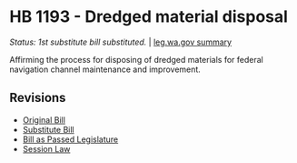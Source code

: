 # HB 1193 - Dredged material disposal
*Status: 1st substitute bill substituted.* | [leg.wa.gov summary](https://app.leg.wa.gov/billsummary?BillNumber=1193&Year=2021)

Affirming the process for disposing of dredged materials for federal navigation channel maintenance and improvement.

## Revisions
* [Original Bill](1/)
* [Substitute Bill](S/)
* [Bill as Passed Legislature](S.PL/)
* [Session Law](S.SL/)